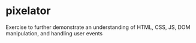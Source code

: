 # pixelator
Exercise to further demonstrate an understanding of HTML, CSS, JS, DOM manipulation, and handling user events
